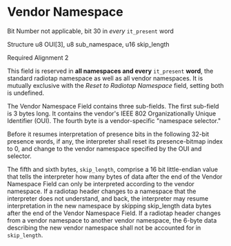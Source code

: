 Vendor Namespace
================

Bit Number not applicable, bit 30 in *every* `it_present` word

Structure u8 OUI\[3\], u8 sub\_namespace, u16 skip\_length

Required Alignment 2

This field is reserved in **all namespaces and every** `it_present`
**word**, the standard radiotap namespace as well as all vendor
namespaces. It is mutually exclusive with the *Reset to Radiotap
Namespace* field, setting both is undefined.

The Vendor Namespace Field contains three sub-fields. The first
sub-field is 3 bytes long. It contains the vendor's IEEE 802
Organizationally Unique Identifier (OUI). The fourth byte is a
vendor-specific "namespace selector."

Before it resumes interpretation of presence bits in the following
32-bit presence words, if any, the interpreter shall reset its
presence-bitmap index to 0, and change to the vendor namespace specified
by the OUI and selector.

The fifth and sixth bytes, `skip_length`, comprise a 16 bit
little-endian value that tells the interpreter how many bytes of data
after the end of the Vendor Namespace Field can only be interpreted
according to the vendor namespace. If a radiotap header changes to a
namespace that the interpreter does not understand, and back, the
interpreter may resume interpretation in the new namespace by skipping
skip\_length data bytes after the end of the Vendor Namespace Field. If
a radiotap header changes from a vendor namespace to another vendor
namespace, the 6-byte data describing the new vendor namespace shall not
be accounted for in `skip_length`.
